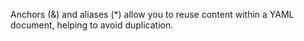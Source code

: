 Anchors (&) and aliases (\*) allow you to reuse content within a YAML document, helping to avoid duplication.
